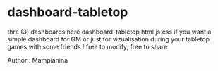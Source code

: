 # dashboard-tabletop
thre (3) dashboards here
dashboard-tabletop html js css
if you want a simple dashboard for GM or just for vizualisation during your tabletop games with some friends !
free to modify, free to share

Author : Mampianina
